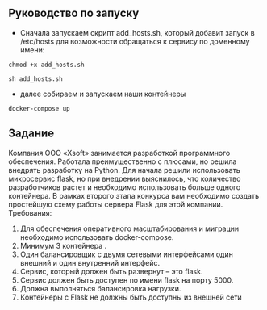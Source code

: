 ## Руководство по запуску
- Сначала запускаем скрипт add_hosts.sh, который добавит запуск в /etc/hosts для возможности обращаться к сервису по доменному имени:

```
chmod +x add_hosts.sh
```
```
sh add_hosts.sh
```

- далее собираем и запускаем наши контейнеры

```
docker-compose up
```

## Задание

Компания ООО «Xsoft» занимается разработкой программного обеспечения. Работала
преимущественно с плюсами, но решила внедрять разработку на Python. Для начала решили
использовать микросервис flask, но при внедрении выяснилось, что количество разработчиков
растет и необходимо использовать больше одного контейнера.
В рамках второго этапа конкурса вам необходимо создать простейшую схему работы сервера
Flask для этой компании.
Требования:
1. Для обеспечения оперативного масштабирования и миграции необходимо использовать
docker-compose.
2. Минимум 3 контейнера .
3. Один балансировщик с двумя сетевыми интерфейсами один внешний и один внутренний
интерфейс.
4. Сервис, который должен быть развернут – это flask.
5. Сервис должен быть доступен по имени flask на порту 5000.
6. Должна выполняться балансировка нагрузки.
7. Контейнеры с Flask не должны быть доступны из внешней сети